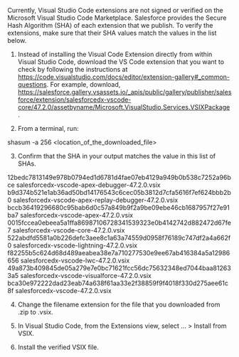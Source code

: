 Currently, Visual Studio Code extensions are not signed or verified on the
Microsoft Visual Studio Code Marketplace. Salesforce provides the Secure Hash
Algorithm (SHA) of each extension that we publish. To verify the extensions,
make sure that their SHA values match the values in the list below.

1. Instead of installing the Visual Code Extension directly from within Visual
   Studio Code, download the VS Code extension that you want to check by
   following the instructions at
   https://code.visualstudio.com/docs/editor/extension-gallery#_common-questions.
   For example, download,
   https://salesforce.gallery.vsassets.io/_apis/public/gallery/publisher/salesforce/extension/salesforcedx-vscode-core/47.2.0/assetbyname/Microsoft.VisualStudio.Services.VSIXPackage.

2. From a terminal, run:

shasum -a 256 <location_of_the_downloaded_file>

3. Confirm that the SHA in your output matches the value in this list of SHAs.

12bedc7813149e978b0794ed1d6781d4fae07eb4129a949b0b538c7252a96bce  salesforcedx-vscode-apex-debugger-47.2.0.vsix
b9d374b521e1ab36ad50bd14176543c6cec05b3812d7cfa5616f7ef624bbb2b0  salesforcedx-vscode-apex-replay-debugger-47.2.0.vsix
bccb36419296680c95bab6d0c57a849b9f2a9be09ebe46cb1687957f27e91ba7  salesforcedx-vscode-apex-47.2.0.vsix
0015fccea0ebeea5a1ffa86987106728341539323e0b4142742d882472d67fe7  salesforcedx-vscode-core-47.2.0.vsix
522abdfd5581a0b226defc3aee8c1a63a74559d0958f76189c747df2a4a662f0  salesforcedx-vscode-lightning-47.2.0.vsix
f82255b5c624d68d489aeabea38e7a710277530e9ee67ab416384a5a12986656  salesforcedx-vscode-lwc-47.2.0.vsix
49a873b409845de05a279e7e0bc71621fcc56dc75632348ed7044baa812633a5  salesforcedx-vscode-visualforce-47.2.0.vsix
bca30e972222dad23eab74a638f61aa33e2f38859f9f4018f330d275aee61c8f  salesforcedx-vscode-47.2.0.vsix


4. Change the filename extension for the file that you downloaded from .zip to
.vsix.

5. In Visual Studio Code, from the Extensions view, select ... > Install from
VSIX.

6. Install the verified VSIX file.
